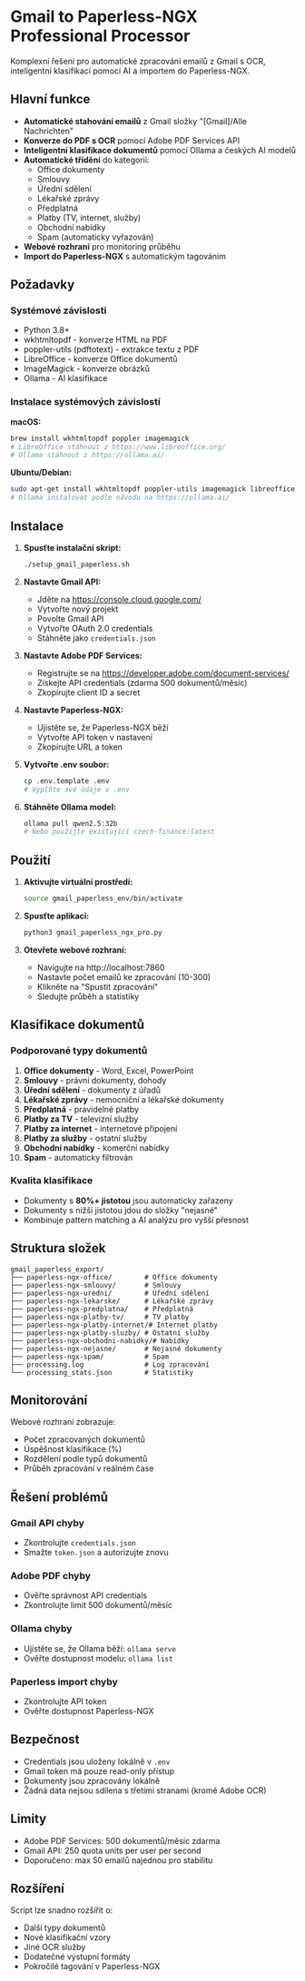 # Gmail to Paperless-NGX Professional Processor

Komplexní řešení pro automatické zpracování emailů z Gmail s OCR, inteligentní klasifikací pomocí AI a importem do Paperless-NGX.

## Hlavní funkce

- **Automatické stahování emailů** z Gmail složky "[Gmail]/Alle Nachrichten"
- **Konverze do PDF s OCR** pomocí Adobe PDF Services API
- **Inteligentní klasifikace dokumentů** pomocí Ollama a českých AI modelů
- **Automatické třídění** do kategorií:
  - Office dokumenty
  - Smlouvy
  - Úřední sdělení
  - Lékařské zprávy
  - Předplatná
  - Platby (TV, internet, služby)
  - Obchodní nabídky
  - Spam (automaticky vyřazován)
- **Webové rozhraní** pro monitoring průběhu
- **Import do Paperless-NGX** s automatickým tagováním

## Požadavky

### Systémové závislosti
- Python 3.8+
- wkhtmltopdf - konverze HTML na PDF
- poppler-utils (pdftotext) - extrakce textu z PDF
- LibreOffice - konverze Office dokumentů
- ImageMagick - konverze obrázků
- Ollama - AI klasifikace

### Instalace systémových závislostí

**macOS:**
```bash
brew install wkhtmltopdf poppler imagemagick
# LibreOffice stáhnout z https://www.libreoffice.org/
# Ollama stáhnout z https://ollama.ai/
```

**Ubuntu/Debian:**
```bash
sudo apt-get install wkhtmltopdf poppler-utils imagemagick libreoffice
# Ollama instalovat podle návodu na https://ollama.ai/
```

## Instalace

1. **Spusťte instalační skript:**
   ```bash
   ./setup_gmail_paperless.sh
   ```

2. **Nastavte Gmail API:**
   - Jděte na https://console.cloud.google.com/
   - Vytvořte nový projekt
   - Povolte Gmail API
   - Vytvořte OAuth 2.0 credentials
   - Stáhněte jako `credentials.json`

3. **Nastavte Adobe PDF Services:**
   - Registrujte se na https://developer.adobe.com/document-services/
   - Získejte API credentials (zdarma 500 dokumentů/měsíc)
   - Zkopírujte client ID a secret

4. **Nastavte Paperless-NGX:**
   - Ujistěte se, že Paperless-NGX běží
   - Vytvořte API token v nastavení
   - Zkopírujte URL a token

5. **Vytvořte .env soubor:**
   ```bash
   cp .env.template .env
   # Vyplňte své údaje v .env
   ```

6. **Stáhněte Ollama model:**
   ```bash
   ollama pull qwen2.5:32b
   # Nebo použijte existující czech-finance:latest
   ```

## Použití

1. **Aktivujte virtuální prostředí:**
   ```bash
   source gmail_paperless_env/bin/activate
   ```

2. **Spusťte aplikaci:**
   ```bash
   python3 gmail_paperless_ngx_pro.py
   ```

3. **Otevřete webové rozhraní:**
   - Navigujte na http://localhost:7860
   - Nastavte počet emailů ke zpracování (10-300)
   - Klikněte na "Spustit zpracování"
   - Sledujte průběh a statistiky

## Klasifikace dokumentů

### Podporované typy dokumentů

1. **Office dokumenty** - Word, Excel, PowerPoint
2. **Smlouvy** - právní dokumenty, dohody
3. **Úřední sdělení** - dokumenty z úřadů
4. **Lékařské zprávy** - nemocniční a lékařské dokumenty
5. **Předplatná** - pravidelné platby
6. **Platby za TV** - televizní služby
7. **Platby za internet** - internetové připojení
8. **Platby za služby** - ostatní služby
9. **Obchodní nabídky** - komerční nabídky
10. **Spam** - automaticky filtrován

### Kvalita klasifikace

- Dokumenty s **80%+ jistotou** jsou automaticky zařazeny
- Dokumenty s nižší jistotou jdou do složky "nejasné"
- Kombinuje pattern matching a AI analýzu pro vyšší přesnost

## Struktura složek

```
gmail_paperless_export/
├── paperless-ngx-office/        # Office dokumenty
├── paperless-ngx-smlouvy/       # Smlouvy
├── paperless-ngx-uredni/        # Úřední sdělení
├── paperless-ngx-lekarske/      # Lékařské zprávy
├── paperless-ngx-predplatna/    # Předplatná
├── paperless-ngx-platby-tv/     # TV platby
├── paperless-ngx-platby-internet/# Internet platby
├── paperless-ngx-platby-sluzby/ # Ostatní služby
├── paperless-ngx-obchodni-nabidky/# Nabídky
├── paperless-ngx-nejasne/       # Nejasné dokumenty
├── paperless-ngx-spam/          # Spam
├── processing.log               # Log zpracování
└── processing_stats.json        # Statistiky
```

## Monitorování

Webové rozhraní zobrazuje:
- Počet zpracovaných dokumentů
- Úspěšnost klasifikace (%)
- Rozdělení podle typů dokumentů
- Průběh zpracování v reálném čase

## Řešení problémů

### Gmail API chyby
- Zkontrolujte `credentials.json`
- Smažte `token.json` a autorizujte znovu

### Adobe PDF chyby
- Ověřte správnost API credentials
- Zkontrolujte limit 500 dokumentů/měsíc

### Ollama chyby
- Ujistěte se, že Ollama běží: `ollama serve`
- Ověřte dostupnost modelu: `ollama list`

### Paperless import chyby
- Zkontrolujte API token
- Ověřte dostupnost Paperless-NGX

## Bezpečnost

- Credentials jsou uloženy lokálně v `.env`
- Gmail token má pouze read-only přístup
- Dokumenty jsou zpracovány lokálně
- Žádná data nejsou sdílena s třetími stranami (kromě Adobe OCR)

## Limity

- Adobe PDF Services: 500 dokumentů/měsíc zdarma
- Gmail API: 250 quota units per user per second
- Doporučeno: max 50 emailů najednou pro stabilitu

## Rozšíření

Script lze snadno rozšířit o:
- Další typy dokumentů
- Nové klasifikační vzory
- Jiné OCR služby
- Dodatečné výstupní formáty
- Pokročilé tagování v Paperless-NGX